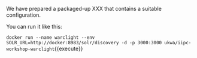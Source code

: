 



We have prepared a packaged-up XXX that contains a suitable configuration.

You can run it like this:

`docker run --name warclight --env SOLR_URL=http://docker:8983/solr/discovery -d -p 3000:3000 ukwa/iipc-workshop-warclight`{{execute}}

